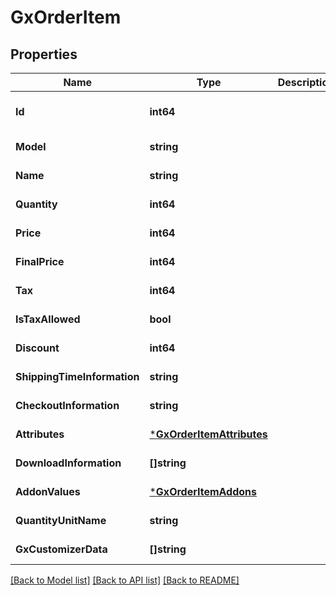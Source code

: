 # GxOrderItem

## Properties
Name | Type | Description | Notes
------------ | ------------- | ------------- | -------------
**Id** | **int64** |  | [optional] [default to null]
**Model** | **string** |  | [default to null]
**Name** | **string** |  | [default to null]
**Quantity** | **int64** |  | [default to null]
**Price** | **int64** |  | [default to null]
**FinalPrice** | **int64** |  | [default to null]
**Tax** | **int64** |  | [default to null]
**IsTaxAllowed** | **bool** |  | [default to null]
**Discount** | **int64** |  | [default to null]
**ShippingTimeInformation** | **string** |  | [default to null]
**CheckoutInformation** | **string** |  | [default to null]
**Attributes** | [***GxOrderItemAttributes**](GXOrderItemAttributes.md) |  | [default to null]
**DownloadInformation** | **[]string** |  | [default to null]
**AddonValues** | [***GxOrderItemAddons**](GXOrderItemAddons.md) |  | [default to null]
**QuantityUnitName** | **string** |  | [default to null]
**GxCustomizerData** | **[]string** |  | [default to null]

[[Back to Model list]](../README.md#documentation-for-models) [[Back to API list]](../README.md#documentation-for-api-endpoints) [[Back to README]](../README.md)

